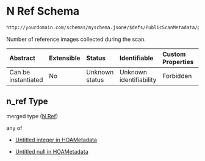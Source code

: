 # N Ref Schema

```txt
http://yourdomain.com/schemas/myschema.json#/$defs/PublicScanMetadata/properties/n_ref
```

Number of reference images collected during the scan.

| Abstract            | Extensible | Status         | Identifiable            | Custom Properties | Additional Properties | Access Restrictions | Defined In                                                                   |
| :------------------ | :--------- | :------------- | :---------------------- | :---------------- | :-------------------- | :------------------ | :--------------------------------------------------------------------------- |
| Can be instantiated | No         | Unknown status | Unknown identifiability | Forbidden         | Allowed               | none                | [metadata-schema.json\*](../out/metadata-schema.json "open original schema") |

## n_ref Type

merged type ([N Ref](metadata-schema-defs-publicscanmetadata-properties-n-ref.md))

any of

- [Untitled integer in HOAMetadata](metadata-schema-defs-publicscanmetadata-properties-n-ref-anyof-0.md "check type definition")

- [Untitled null in HOAMetadata](metadata-schema-defs-publicscanmetadata-properties-n-ref-anyof-1.md "check type definition")
